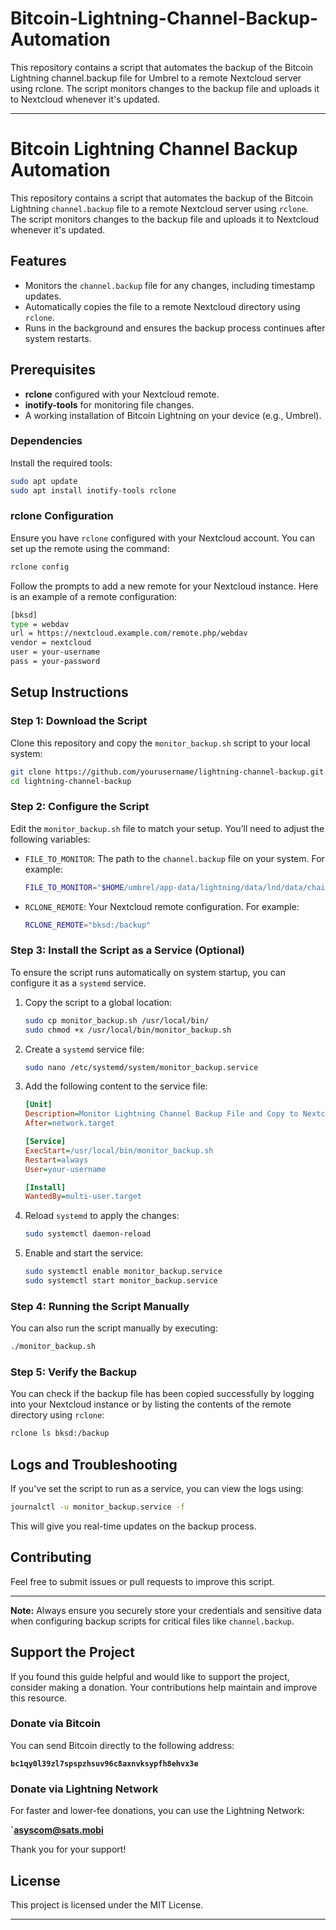 # Bitcoin-Lightning-Channel-Backup-Automation
This repository contains a script that automates the backup of the Bitcoin Lightning channel.backup  file for Umbrel to a remote Nextcloud server using rclone. The script monitors changes to the backup file and uploads it to Nextcloud whenever it's updated.


---

# Bitcoin Lightning Channel Backup Automation

This repository contains a script that automates the backup of the Bitcoin Lightning `channel.backup` file to a remote Nextcloud server using `rclone`. The script monitors changes to the backup file and uploads it to Nextcloud whenever it's updated. 

## Features
- Monitors the `channel.backup` file for any changes, including timestamp updates.
- Automatically copies the file to a remote Nextcloud directory using `rclone`.
- Runs in the background and ensures the backup process continues after system restarts.

## Prerequisites
- **rclone** configured with your Nextcloud remote.
- **inotify-tools** for monitoring file changes.
- A working installation of Bitcoin Lightning on your device (e.g., Umbrel).

### Dependencies
Install the required tools:
```bash
sudo apt update
sudo apt install inotify-tools rclone
```

### rclone Configuration
Ensure you have `rclone` configured with your Nextcloud account. You can set up the remote using the command:
```bash
rclone config
```
Follow the prompts to add a new remote for your Nextcloud instance. Here is an example of a remote configuration:

```bash
[bksd]
type = webdav
url = https://nextcloud.example.com/remote.php/webdav
vendor = nextcloud
user = your-username
pass = your-password
```

## Setup Instructions

### Step 1: Download the Script
Clone this repository and copy the `monitor_backup.sh` script to your local system:

```bash
git clone https://github.com/yourusername/lightning-channel-backup.git
cd lightning-channel-backup
```

### Step 2: Configure the Script
Edit the `monitor_backup.sh` file to match your setup. You’ll need to adjust the following variables:

- `FILE_TO_MONITOR`: The path to the `channel.backup` file on your system. For example:
  ```bash
  FILE_TO_MONITOR="$HOME/umbrel/app-data/lightning/data/lnd/data/chain/bitcoin/mainnet/channel.backup"
  ```

- `RCLONE_REMOTE`: Your Nextcloud remote configuration. For example:
  ```bash
  RCLONE_REMOTE="bksd:/backup"
  ```

### Step 3: Install the Script as a Service (Optional)
To ensure the script runs automatically on system startup, you can configure it as a `systemd` service.

1. Copy the script to a global location:
   ```bash
   sudo cp monitor_backup.sh /usr/local/bin/
   sudo chmod +x /usr/local/bin/monitor_backup.sh
   ```

2. Create a `systemd` service file:
   ```bash
   sudo nano /etc/systemd/system/monitor_backup.service
   ```

3. Add the following content to the service file:
   ```ini
   [Unit]
   Description=Monitor Lightning Channel Backup File and Copy to Nextcloud
   After=network.target

   [Service]
   ExecStart=/usr/local/bin/monitor_backup.sh
   Restart=always
   User=your-username

   [Install]
   WantedBy=multi-user.target
   ```

4. Reload `systemd` to apply the changes:
   ```bash
   sudo systemctl daemon-reload
   ```

5. Enable and start the service:
   ```bash
   sudo systemctl enable monitor_backup.service
   sudo systemctl start monitor_backup.service
   ```

### Step 4: Running the Script Manually
You can also run the script manually by executing:
```bash
./monitor_backup.sh
```

### Step 5: Verify the Backup
You can check if the backup file has been copied successfully by logging into your Nextcloud instance or by listing the contents of the remote directory using `rclone`:

```bash
rclone ls bksd:/backup
```

## Logs and Troubleshooting
If you've set the script to run as a service, you can view the logs using:
```bash
journalctl -u monitor_backup.service -f
```

This will give you real-time updates on the backup process.

## Contributing
Feel free to submit issues or pull requests to improve this script.

---

**Note:** Always ensure you securely store your credentials and sensitive data when configuring backup scripts for critical files like `channel.backup`.

## Support the Project

If you found this guide helpful and would like to support the project, consider making a donation. Your contributions help maintain and improve this resource.

### Donate via Bitcoin
You can send Bitcoin directly to the following address:

**`bc1qy0l39zl7spspzhsuv96c8axnvksypfh8ehvx3e`**

### Donate via Lightning Network
For faster and lower-fee donations, you can use the Lightning Network:

**`asyscom@sats.mobi**

Thank you for your support!

## License
This project is licensed under the MIT License.

---

